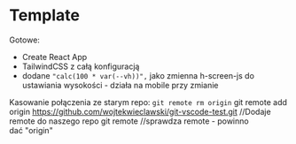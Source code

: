 # Template

Gotowe:

- Create React App
- TailwindCSS z całą konfiguracją
- dodane `"calc(100 * var(--vh))",` jako zmienna h-screen-js do ustawiania wysokości - działa na mobile przy zmianie

Kasowanie połączenia ze starym repo: `git remote rm origin`
git remote add origin https://github.com/wojtekwieclawski/git-vscode-test.git
//Dodaje remote do naszego repo
git remote
//sprawdza remote - powinno dać "origin"

